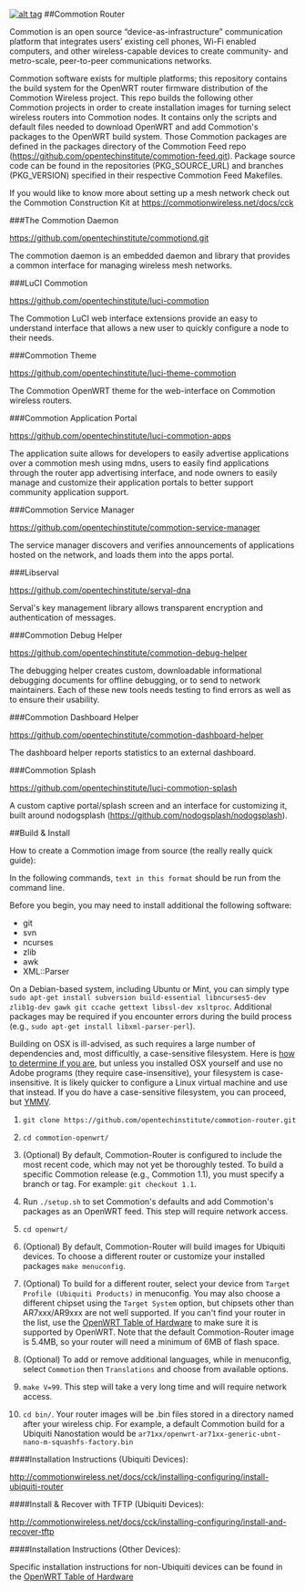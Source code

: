 [![alt tag](http://img.shields.io/badge/maintainer-jheretic-red.svg)](https://github.com/jheretic)
##Commotion Router

Commotion is an open source “device-as-infrastructure” communication platform that integrates users’ existing cell phones, Wi-Fi enabled computers, and other wireless-capable devices to create community- and metro-scale, peer-to-peer communications networks.

Commotion software exists for multiple platforms; this repository contains the build system for the OpenWRT router firmware distribution of the Commotion Wireless project. This repo builds the following other Commotion projects in order to create installation images for turning select wireless routers into Commotion nodes. It contains only the scripts and default files needed to download OpenWRT and add Commotion's packages to the OpenWRT build system. Those Commotion packages are defined in the packages directory of the Commotion Feed repo (https://github.com/opentechinstitute/commotion-feed.git). Package source code can be found in the repositories (PKG_SOURCE_URL) and branches (PKG_VERSION) specified in their respective Commotion Feed Makefiles.

If you would like to know more about setting up a mesh network check out the Commotion Construction Kit at https://commotionwireless.net/docs/cck

###The Commotion Daemon

https://github.com/opentechinstitute/commotiond.git

The commotion daemon is an embedded daemon and library that provides a common interface for managing wireless mesh networks. 

###LuCI Commotion

https://github.com/opentechinstitute/luci-commotion

The Commotion LuCI web interface extensions provide an easy to understand interface that allows a new user to quickly configure a node to their needs. 

###Commotion Theme

https://github.com/opentechinstitute/luci-theme-commotion

The Commotion OpenWRT theme for the web-interface on Commotion wireless routers.

###Commotion Application Portal

https://github.com/opentechinstitute/luci-commotion-apps

The application suite allows for developers to easily advertise applications over a commotion mesh using mdns, users to easily find applications through the router app advertising interface, and node owners to easily manage and customize their application portals to better support community application support. 

###Commotion Service Manager

https://github.com/opentechinstitute/commotion-service-manager

The service manager discovers and verifies announcements of applications hosted on the network, and loads them into the apps portal.

###Libserval

https://github.com/opentechinstitute/serval-dna

Serval's key management library allows transparent encryption and authentication of messages.

###Commotion Debug Helper

https://github.com/opentechinstitute/commotion-debug-helper

The debugging helper creates custom, downloadable informational debugging documents for offline debugging, or to send to network maintainers. Each of these new tools needs testing to find errors as well as to ensure their usability.

###Commotion Dashboard Helper

https://github.com/opentechinstitute/commotion-dashboard-helper

The dashboard helper reports statistics to an external dashboard. 

###Commotion Splash

https://github.com/opentechinstitute/luci-commotion-splash

A custom captive portal/splash screen and an interface for customizing it, built around nodogsplash (https://github.com/nodogsplash/nodogsplash).


##Build & Install
                                                         
How to create a Commotion image from source (the really really quick guide):

In the following commands, `text in this format` should be run from the command line.

Before you begin, you may need to install additional the following software:
* git
* svn
* ncurses
* zlib
* awk
* XML::Parser

On a Debian-based system, including Ubuntu or Mint, you can simply type
`sudo apt-get install subversion build-essential libncurses5-dev zlib1g-dev gawk git ccache gettext libssl-dev xsltproc`. Additional packages may be required if you encounter errors during the build process (e.g., `sudo apt-get install libxml-parser-perl`).

Building on OSX is ill-advised, as such requires a large number of dependencies and, most difficultly, a case-sensitive filesystem. Here is [how to determine if you are](https://apple.stackexchange.com/questions/71357/how-to-check-if-my-hd-is-case-sensitive-or-not), but unless you installed OSX yourself and use no Adobe programs (they require case-insensitive), your filesystem is case-insensitive. It is likely quicker to configure a Linux virtual machine and use that instead. If you do have a case-sensitive filesystem, you can proceed, but [YMMV](https://en.wiktionary.org/wiki/YMMV).

1. `git clone https://github.com/opentechinstitute/commotion-router.git`

2. `cd commotion-openwrt/`

3. (Optional) By default, Commotion-Router is configured to include the most recent code, which may not yet be thoroughly tested. To build a specific Commotion release (e.g., Commotion 1.1), you must specify a branch or tag. For example: `git checkout 1.1`.

4. Run `./setup.sh` to set Commotion's defaults and add Commotion's packages as an OpenWRT feed. This step will require network access.

5. `cd openwrt/`

6. (Optional) By default, Commotion-Router will build images for Ubiquiti devices. To choose a different router or customize your installed packages `make menuconfig`.

7. (Optional) To build for a different router, select your device from `Target Profile (Ubiquiti Products)` in menuconfig. You may also choose a different chipset using the `Target System` option, but chipsets other than AR7xxx/AR9xxx are not well supported. If you can't find your router in the list, use the [OpenWRT Table of Hardware](http://wiki.openwrt.org/toh/start) to make sure it is supported by OpenWRT. Note that the default Commotion-Router image is 5.4MB, so your router will need a minimum of 6MB of flash space.

8. (Optional) To add or remove additional languages, while in menuconfig, select `Commotion` then `Translations` and choose from available options. 

9. `make V=99`. This step will take a very long time and will require network access.

10. `cd bin/`. Your router images will be .bin files stored in a directory named after your wireless chip. For example, a default Commotion build for a Ubiquiti Nanostation would be `ar71xx/openwrt-ar71xx-generic-ubnt-nano-m-squashfs-factory.bin`


####Installation Instructions (Ubiquiti Devices):

http://commotionwireless.net/docs/cck/installing-configuring/install-ubiquiti-router

####Install & Recover with TFTP (Ubiquiti Devices):

http://commotionwireless.net/docs/cck/installing-configuring/install-and-recover-tftp

####Installation Instructions (Other Devices):

Specific installation instructions for non-Ubiquiti devices can be found in the [OpenWRT Table of Hardware](http://wiki.openwrt.org/toh/start)
